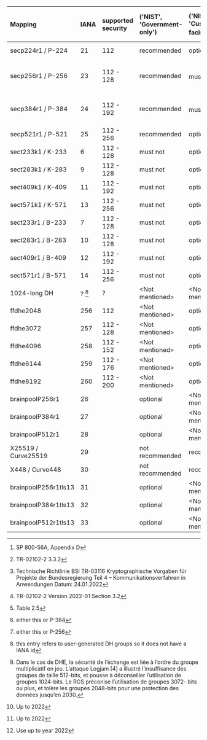 | Mapping              | IANA      | supported security | ('NIST', 'Government-only') | ('NIST', 'Customer-facing')            [^1] | ('NIST', 'condition [2]')        | ('BSI', 'Federal applications')  [^2] [^4] | ('BSI', 'Customer-facing') [^5]  | ('BSI', 'Conditions')               | ('ANSSI', '')       [^3] | ('ACN', 'Recommended') | ('ACN', 'Legacy') | ('MOZILLA (+AgID)', 'Modern') | ('MOZILLA (+AgID)', 'Intermediate') | ('MOZILLA (+AgID)', 'Old') |
| :------------------- | :-------- | :----------------- | :-------------------------- | :------------------------------------------ | :------------------------------- | :----------------------------------------- | :------------------------------- | :---------------------------------- | :----------------------- | :--------------------- | :---------------- | :---------------------------- | :---------------------------------- | :------------------------- |
| secp224r1 / P-224    | 21        | 112                | recommended                 | optional                                    |                                  | \<Not mentioned\>                          | \<Not mentioned\>                |                                     | must not                 | \<Not mentioned\>      | \<Not mentioned\> | not recommended               | not recommended                     | not recommended            |
| secp256r1 / P-256    | 23        | 112 - 128          | recommended                 | must            [^6]                        | THIS or Groups secp384r1 / P-384 | must                                       | recommended                      |                                     | recommended              | recommended            | recommended       | recommended                   | recommended                         | recommended                |
| secp384r1 / P-384    | 24        | 112 - 192          | recommended                 | must            [^7]                        | THIS or Groups secp256r1 / P-256 | recommended                                | recommended                      |                                     | recommended              | recommended            | recommended       | recommended                   | recommended                         | recommended                |
| secp521r1 / P-521    | 25        | 112 - 256          | recommended                 | optional                                    |                                  | recommended                                | recommended                      |                                     | recommended              | recommended            | recommended       | not recommended               | not recommended                     | not recommended            |
| sect233k1 / K-233    | 6         | 112 - 128          | must not                    | optional                                    |                                  |                                            | \<Not mentioned\>                |                                     | must not                 | \<Not mentioned\>      | \<Not mentioned\> | not recommended               | not recommended                     | not recommended            |
| sect283k1 / K-283    | 9         | 112 - 128          | must not                    | optional                                    |                                  |                                            | \<Not mentioned\>                |                                     | must not                 | \<Not mentioned\>      | \<Not mentioned\> | not recommended               | not recommended                     | not recommended            |
| sect409k1 / K-409    | 11        | 112 - 192          | must not                    | optional                                    |                                  |                                            | \<Not mentioned\>                |                                     | must not                 | \<Not mentioned\>      | \<Not mentioned\> | not recommended               | not recommended                     | not recommended            |
| sect571k1 / K-571    | 13        | 112 - 256          | must not                    | optional                                    |                                  |                                            | \<Not mentioned\>                |                                     | must not                 | \<Not mentioned\>      | \<Not mentioned\> | not recommended               | not recommended                     | not recommended            |
| sect233r1 / B-233    | 7         | 112 - 128          | must not                    | optional                                    |                                  |                                            | \<Not mentioned\>                |                                     | must not                 | \<Not mentioned\>      | \<Not mentioned\> | not recommended               | not recommended                     | not recommended            |
| sect283r1 / B-283    | 10        | 112 - 128          | must not                    | optional                                    |                                  |                                            | \<Not mentioned\>                |                                     | must not                 | \<Not mentioned\>      | \<Not mentioned\> | not recommended               | not recommended                     | not recommended            |
| sect409r1 / B-409    | 12        | 112 - 192          | must not                    | optional                                    |                                  |                                            | \<Not mentioned\>                |                                     | must not                 | \<Not mentioned\>      | \<Not mentioned\> | not recommended               | not recommended                     | not recommended            |
| sect571r1 / B-571    | 14        | 112 - 256          | must not                    | optional                                    |                                  |                                            | \<Not mentioned\>                |                                     | must not                 | \<Not mentioned\>      | \<Not mentioned\> | not recommended               | not recommended                     | not recommended            |
| 1024-long DH         | ?    [^8] | ?                  | \<Not mentioned\>           | \<Not mentioned\>                           |                                  |                                            | \<Not mentioned\>                |                                     | must not    [^9]         | \<Not mentioned\>      | \<Not mentioned\> | not recommended               | not recommended                     | recommended                |
| ffdhe2048            | 256       | 112                | \<Not mentioned\>           | optional                                    |                                  | recommended                     [^10]      | recommended                [^11] | YEAR 2022             [^12]         | optional                 | optional               | recommended       | not recommended               | recommended                         | not recommended            |
| ffdhe3072            | 257       | 112 - 128          | \<Not mentioned\>           | optional                                    |                                  | recommended                                | recommended                      |                                     | optional                 | optional               | recommended       | not recommended               | not recommended                     | not recommended            |
| ffdhe4096            | 258       | 112 - 152          | \<Not mentioned\>           | optional                                    |                                  | recommended                                | recommended                      |                                     | optional                 | optional               | recommended       | not recommended               | not recommended                     | not recommended            |
| ffdhe6144            | 259       | 112 - 176          | \<Not mentioned\>           | optional                                    |                                  |                                            | \<Not mentioned\>                |                                     | optional                 | optional               | recommended       | not recommended               | not recommended                     | not recommended            |
| ffdhe8192            | 260       | 112 - 200          | \<Not mentioned\>           | optional                                    |                                  |                                            | \<Not mentioned\>                |                                     | optional                 | optional               | recommended       | not recommended               | not recommended                     | not recommended            |
| brainpoolP256r1      | 26        |                    | optional                    | \<Not mentioned\>                           |                                  | must                                       | recommended                      | THIS or GROUPS brainpoolP256r1tls13 | optional                 | \<Not mentioned\>      | \<Not mentioned\> | not recommended               | not recommended                     | not recommended            |
| brainpoolP384r1      | 27        |                    | optional                    | \<Not mentioned\>                           |                                  | recommended                                | recommended                      | THIS or GROUPS brainpoolP384r1tls13 | optional                 | \<Not mentioned\>      | \<Not mentioned\> | not recommended               | not recommended                     | not recommended            |
| brainpoolP512r1      | 28        |                    | optional                    | \<Not mentioned\>                           |                                  | recommended                                | recommended                      | THIS or GROUPS brainpoolP512r1tls13 | optional                 | \<Not mentioned\>      | \<Not mentioned\> | not recommended               | not recommended                     | not recommended            |
| X25519 / Curve25519  | 29        |                    | not recommended             | recommended                                 |                                  |                                            | \<Not mentioned\>                |                                     | optional                 | recommended            | recommended       | recommended                   | recommended                         | recommended                |
| X448 / Curve448      | 30        |                    | not recommended             | recommended                                 |                                  |                                            | \<Not mentioned\>                |                                     | optional                 | recommended            | recommended       | not recommended               | not recommended                     | not recommended            |
| brainpoolP256r1tls13 | 31        |                    | optional                    | \<Not mentioned\>                           |                                  | must                                       | recommended                      | THIS or GROUPS brainpoolP256r1      | optional                 | \<Not mentioned\>      | \<Not mentioned\> | not recommended               | not recommended                     | not recommended            |
| brainpoolP384r1tls13 | 32        |                    | optional                    | \<Not mentioned\>                           |                                  | recommended                                | recommended                      | THIS or GROUPS brainpoolP384r1      | optional                 | \<Not mentioned\>      | \<Not mentioned\> | not recommended               | not recommended                     | not recommended            |
| brainpoolP512r1tls13 | 33        |                    | optional                    | \<Not mentioned\>                           |                                  | recommended                                | recommended                      | THIS or GROUPS brainpoolP512r1      | optional                 | \<Not mentioned\>      | \<Not mentioned\> | not recommended               | not recommended                     | not recommended            |

[^1]: SP 800-56A, Appendix D
[^2]: TR-02102-2 3.3.2
[^3]: Table 2.5
[^4]: Technische Richtlinie BSI TR-03116
    Kryptographische Vorgaben für Projekte der Bundesregierung Teil 4 – Kommunikationsverfahren in Anwendungen
    Datum: 24.01.2022
[^5]: TR-02102-2 Version 2022-01 Section 3.2
[^6]: either this or P-384
[^7]: either this or P-256
[^8]: this entry refers to user-generated DH groups so it does not have a IANA id
[^9]: Dans le cas de DHE, la sécurité de l’échange est liée à l’ordre du groupe multiplicatif en
    jeu. L’attaque Logjam [4] a illustré l’insuffisance des groupes de taille 512-bits, et pousse à
    déconseiller l’utilisation de groupes 1024-bits. Le RGS préconise l’utilisation de groupes 3072-
    bits ou plus, et tolère les groupes 2048-bits pour une protection des données jusqu’en 2030.
[^10]: Up to 2022
[^11]: Up to 2022
[^12]: Use up to year 2022
